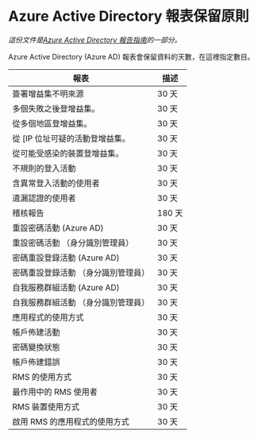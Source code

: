 <properties
    pageTitle="Azure Active Directory 報表保留原則 |Microsoft Azure"
    description="在您的 Azure Active Directory 中的報表資料的保留原則"
    services="active-directory"
    documentationCenter=""
    authors="dhanyahk"
    manager="femila"
    editor=""/>

<tags
    ms.service="active-directory"
    ms.devlang="na"
    ms.topic="article"
    ms.tgt_pltfrm="na"
    ms.workload="identity"
    ms.date="03/07/2016"
    ms.author="dhanyahk"/>

# <a name="azure-active-directory-report-retention-policies"></a>Azure Active Directory 報表保留原則

*這份文件是[Azure Active Directory 報告指南](active-directory-reporting-guide.md)的一部分。*

Azure Active Directory (Azure AD) 報表會保留資料的天數，在這裡指定數目。

報表                                                  | 描述
------------------------------------------------------- | -----------
簽署增益集不明來源                           | 30 天
多個失敗之後登增益集。                        | 30 天
從多個地區登增益集。                      | 30 天
從 [IP 位址可疑的活動登增益集。     | 30 天
從可能受感染的裝置登增益集。                 | 30 天
不規則的登入活動                              | 30 天
含異常登入活動的使用者                   | 30 天
遺漏認證的使用者                           | 30 天
稽核報告                                            | 180 天
重設密碼活動 (Azure AD)                      | 30 天
重設密碼活動 （身分識別管理員）              | 30 天
密碼重設登錄活動 (Azure AD)         | 30 天
密碼重設登錄活動 （身分識別管理員） | 30 天
自我服務群組活動 (Azure AD)                 | 30 天
自我服務群組活動 （身分識別管理員）         | 30 天
應用程式的使用方式                                       | 30 天
帳戶佈建活動                           | 30 天
密碼變換狀態                                | 30 天
帳戶佈建錯誤                             | 30 天
RMS 的使用方式                                               | 30 天
最作用中的 RMS 使用者                                   | 30 天
RMS 裝置使用方式                                        | 30 天
啟用 RMS 的應用程式的使用方式                           | 30 天
